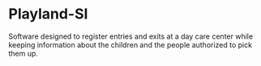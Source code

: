 # Playland-SI
Software designed to register entries and exits at a day care center while keeping information about the children and the people authorized to pick them up.
